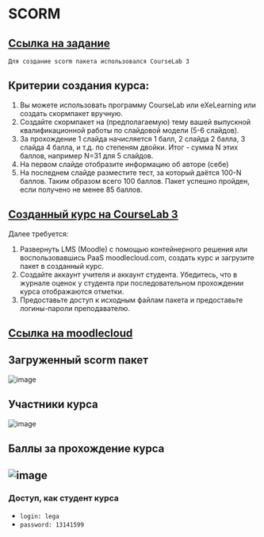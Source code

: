 # SCORM
## [Ссылка на задание](https://kodaktor.ru/g/scorm)
`Для создание scorm пакета использовался CourseLab 3`
## Критерии создания курса:
1. Вы можете использовать  программу CourseLab или eXeLearning или создать скормпакет вручную.
2. Создайте скормпакет на (предполагаемую) тему вашей выпускной квалификационной работы по слайдовой модели (5-6 слайдов). 
3. За прохождение 1 слайда начисляется 1 балл, 2 слайда 2 балла, 3 слайда 4 балла, и т.д. по степеням двойки. Итог - сумма N этих баллов, например N=31 для 5 слайдов. 
4. На первом слайде отобразите информацию об авторе (себе)
5. На последнем слайде разместите тест, за который даётся 100-N баллов. Таким образом всего 100 баллов. Пакет успешно пройден, если получено не менее 85 баллов.
## [Созданный курс на CourseLab 3](https://github.com/Legabog/Kodaktor_Tasks/tree/courselab3)

Далее требуется:
1. Развернуть LMS (Moodle) с помощью контейнерного решения или воспользовавшись PaaS moodlecloud.com, создать курс и загрузите пакет в созданный курс.
2. Создайте аккаунт учителя и аккаунт студента. Убедитесь, что в журнале оценок у студента при последовательном прохождении курса отображаются отметки. 
3. Предоставьте доступ к исходным файлам пакета и предоставьте логины-пароли преподавателю.

## [Ссылка на moodlecloud](https://legabog.moodlecloud.com/course/view.php?id=3#section-0)
## Загруженный scorm пакет
![image](https://user-images.githubusercontent.com/44378669/72342757-4ebefb00-36de-11ea-938a-9ac26c2f9d9d.png)
## Участники курса
![image](https://user-images.githubusercontent.com/44378669/72342858-8fb70f80-36de-11ea-9e83-fa01311cd2a9.png)
## Баллы за прохождение курса
![image](https://user-images.githubusercontent.com/44378669/72342917-b117fb80-36de-11ea-802f-215265d9589e.png)
---------------------------------------
### Доступ, как студент курса
* `login: lega`
* `password: 13141599`

